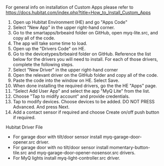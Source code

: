 For general info on installation of Custom Apps please refer to https://docs.hubitat.com/index.php?title=How_to_Install_Custom_Apps 


1. Open up Hubitat Environment (HE) and go "Apps Code"
2. Select "New App" in the upper right-hand corner.
3. Go to the smartapps/brbeaird folder on GitHub, open myq-lite.src, and copy all of the code.
4. The app will take some time to load. 
5. Open up the "Drivers Code" on HE.
6. Go to the devicetypes/brbeaird folder on GitHub. Reference the list below for the drivers you will need to install. For
each of those drivers, complete the following steps.
7. Select "New Driver" in the upper right-hand corner
8. Open the relevant driver on the GitHub folder and copy all of the code.
9. Paste the code into the window on HE. Select Save.
10. When done installing the required drivers, go the the HE "Apps" page.
11. "Select Add User App" and select the app "MyQ Lite" from the list.
12. Choose "Tap to midify account" and provide credentials.
13. Tap to modify devices. Choose devices to be added. DO NOT PRESS Advanced. And press Next.
14. Add a contact sensor if required and choose Create on/off push button if required.

Hubitat Driver File
- For garage door with tilt/door sensor install myq-garage-door-opener.src driver.
- For garage door with no tilt/door sensor install momentary-button-tile.src and myq-garage-door-opener-nosensor.src drivers.
- For MyQ lights install myq-light-controller.src driver.